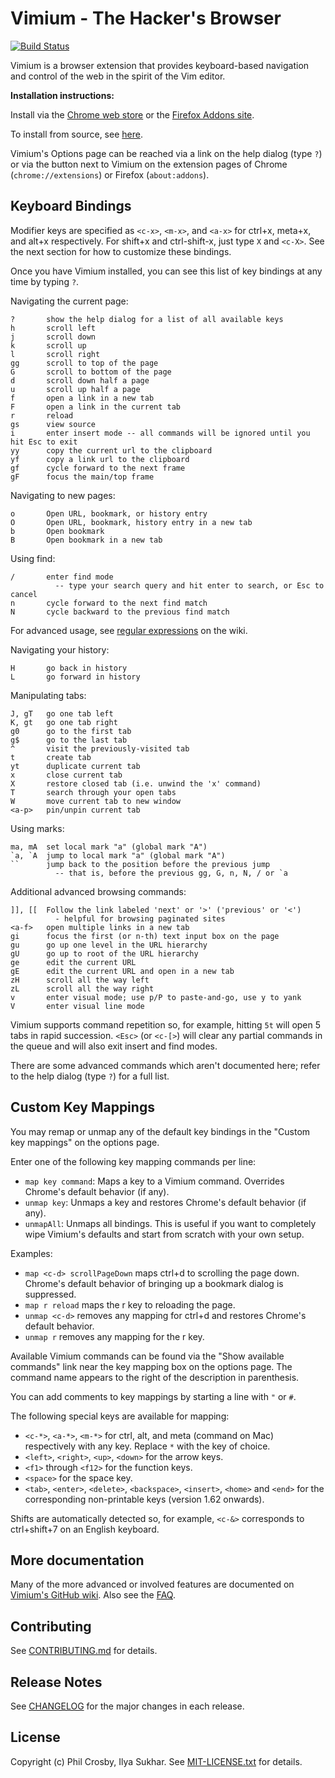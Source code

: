 Vimium - The Hacker's Browser
=============================

[![Build Status](https://travis-ci.org/philc/vimium.svg?branch=master)](https://travis-ci.org/philc/vimium)

Vimium is a browser extension that provides keyboard-based navigation and control of the web in the spirit of
the Vim editor.

__Installation instructions:__

Install via the
[Chrome web store](https://chrome.google.com/extensions/detail/dbepggeogbaibhgnhhndojpepiihcmeb) or
the [Firefox Addons site](https://addons.mozilla.org/en-GB/firefox/addon/vimium-ff/).

To install from source, see [here](CONTRIBUTING.md#installing-from-source).

Vimium's Options page can be reached via a link on the help dialog (type `?`) or via the button next to Vimium
on the extension pages of Chrome (`chrome://extensions`) or Firefox (`about:addons`).

Keyboard Bindings
-----------------

Modifier keys are specified as `<c-x>`, `<m-x>`, and `<a-x>` for ctrl+x, meta+x, and alt+x
respectively. For shift+x and ctrl-shift-x, just type `X` and `<c-X>`. See the next section for how to
customize these bindings.

Once you have Vimium installed, you can see this list of key bindings at any time by typing `?`.

Navigating the current page:

    ?       show the help dialog for a list of all available keys
    h       scroll left
    j       scroll down
    k       scroll up
    l       scroll right
    gg      scroll to top of the page
    G       scroll to bottom of the page
    d       scroll down half a page
    u       scroll up half a page
    f       open a link in a new tab
    F       open a link in the current tab
    r       reload
    gs      view source
    i       enter insert mode -- all commands will be ignored until you hit Esc to exit
    yy      copy the current url to the clipboard
    yf      copy a link url to the clipboard
    gf      cycle forward to the next frame
    gF      focus the main/top frame

Navigating to new pages:

    o       Open URL, bookmark, or history entry
    O       Open URL, bookmark, history entry in a new tab
    b       Open bookmark
    B       Open bookmark in a new tab

Using find:

    /       enter find mode
              -- type your search query and hit enter to search, or Esc to cancel
    n       cycle forward to the next find match
    N       cycle backward to the previous find match

For advanced usage, see [regular expressions](https://github.com/philc/vimium/wiki/Find-Mode) on the wiki.

Navigating your history:

    H       go back in history
    L       go forward in history

Manipulating tabs:

    J, gT   go one tab left
    K, gt   go one tab right
    g0      go to the first tab
    g$      go to the last tab
    ^       visit the previously-visited tab
    t       create tab
    yt      duplicate current tab
    x       close current tab
    X       restore closed tab (i.e. unwind the 'x' command)
    T       search through your open tabs
    W       move current tab to new window
    <a-p>   pin/unpin current tab

Using marks:

    ma, mA  set local mark "a" (global mark "A")
    `a, `A  jump to local mark "a" (global mark "A")
    ``      jump back to the position before the previous jump
              -- that is, before the previous gg, G, n, N, / or `a

Additional advanced browsing commands:

    ]], [[  Follow the link labeled 'next' or '>' ('previous' or '<')
              - helpful for browsing paginated sites
    <a-f>   open multiple links in a new tab
    gi      focus the first (or n-th) text input box on the page
    gu      go up one level in the URL hierarchy
    gU      go up to root of the URL hierarchy
    ge      edit the current URL
    gE      edit the current URL and open in a new tab
    zH      scroll all the way left
    zL      scroll all the way right
    v       enter visual mode; use p/P to paste-and-go, use y to yank
    V       enter visual line mode

Vimium supports command repetition so, for example, hitting `5t` will open 5 tabs in rapid succession. `<Esc>` (or
`<c-[>`) will clear any partial commands in the queue and will also exit insert and find modes.

There are some advanced commands which aren't documented here; refer to the help dialog (type `?`) for a full
list.

Custom Key Mappings
-------------------

You may remap or unmap any of the default key bindings in the "Custom key mappings" on the options page.

Enter one of the following key mapping commands per line:

- `map key command`: Maps a key to a Vimium command. Overrides Chrome's default behavior (if any).
- `unmap key`: Unmaps a key and restores Chrome's default behavior (if any).
- `unmapAll`: Unmaps all bindings. This is useful if you want to completely wipe Vimium's defaults and start
  from scratch with your own setup.

Examples:

- `map <c-d> scrollPageDown` maps ctrl+d to scrolling the page down. Chrome's default behavior of bringing up
  a bookmark dialog is suppressed.
- `map r reload` maps the r key to reloading the page.
- `unmap <c-d>` removes any mapping for ctrl+d and restores Chrome's default behavior.
- `unmap r` removes any mapping for the r key.

Available Vimium commands can be found via the "Show available commands" link
near the key mapping box on the options page. The command name appears to the
right of the description in parenthesis.

You can add comments to key mappings by starting a line with `"` or `#`.

The following special keys are available for mapping:

- `<c-*>`, `<a-*>`, `<m-*>` for ctrl, alt, and meta (command on Mac) respectively with any key. Replace `*`
  with the key of choice.
- `<left>`, `<right>`, `<up>`, `<down>` for the arrow keys.
- `<f1>` through `<f12>` for the function keys.
- `<space>` for the space key.
- `<tab>`, `<enter>`, `<delete>`, `<backspace>`, `<insert>`, `<home>` and `<end>` for the corresponding non-printable keys (version 1.62 onwards).

Shifts are automatically detected so, for example, `<c-&>` corresponds to ctrl+shift+7 on an English keyboard.

More documentation
------------------
Many of the more advanced or involved features are documented on
[Vimium's GitHub wiki](https://github.com/philc/vimium/wiki). Also
see the [FAQ](https://github.com/philc/vimium/wiki/FAQ).

Contributing
------------
See [CONTRIBUTING.md](CONTRIBUTING.md) for details.

Release Notes
-------------

See [CHANGELOG](CHANGELOG.md) for the major changes in each release.

License
-------
Copyright (c) Phil Crosby, Ilya Sukhar. See [MIT-LICENSE.txt](MIT-LICENSE.txt) for details.
